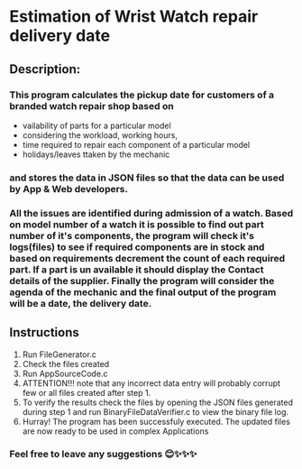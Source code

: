 # Estimation of Wrist Watch repair delivery date
## **Description:**  
### This program calculates the pickup date for customers of a branded watch repair shop based on 
* vailability of parts for a particular model
* considering the workload, working hours,
* time required to repair each component of a particular model
* holidays/leaves  ttaken by the mechanic
### and stores the data in **JSON files** so that the data can be used by App & Web developers.
### All the issues are identified during admission of a watch. Based on model number of a watch it is possible to find out part number of it's components, the program will check it's logs(files) to see if required components are in stock and based on requirements decrement the count of each required part. If a part is un available it should display the Contact details of the supplier. Finally the program will consider the agenda of the mechanic and the final output of the program will be a date, the delivery date.
## **Instructions**
1. Run FileGenerator.c
1. Check the files created
1. Run AppSourceCode.c
1. ATTENTION!!! note that any incorrect data entry will probably corrupt few or all files created after step 1.
1. To verify the results check the files by opening the JSON files generated during step 1 and run BinaryFileDataVerifier.c to view the binary file log.
1. Hurray! The program has been successfuly executed. The updated files are now ready to be used in complex Applications

### Feel free to leave any suggestions 😊✨✨✨
